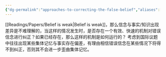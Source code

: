 ```yaml
---
{"dg-permalink":"approaches-to-correcting-the-false-belief","aliases":["错误信念的纠正"],"info":"当信念与事实出现差异，是否存在一个机制对其进行纠正？","date":"2023-09-01T16:50","update":"2023-09-01T21:52","tags":["flash/2023/09"],"id":"flash20230901165003","dg-publish":true,"noteIcon":1,"permalink":"/approaches-to-correcting-the-false-belief/","dgPassFrontmatter":true,"created":"2023-09-01T16:50","updated":"2023-09-01T21:52"}
---
```



[[Readings/Papers/Belief is weak\|Belief is weak]]，那么信念与事实/知识出现差异是不难理解的，当这样的情况发生时，是否存在一个有效、快速的机制对错误信念进行纠正？如果已经存在，那么这样的机制是如何运行的？
考虑到国际议题中往往出现某些集体记忆与事实存在偏差，有理由相信错误信念在某些情况下将得不到纠正，否则其不会进一步歪曲集体记忆。